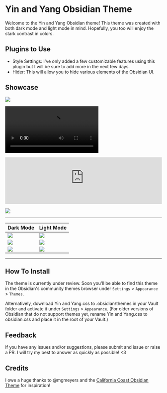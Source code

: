 # Yin and Yang Obsidian Theme
Welcome to the Yin and Yang Obsidian theme! This theme was created with both dark mode and light mode in mind. Hopefully, you too will enjoy the stark contrast in colors.

## Plugins to Use
- Style Settings: I've only added a few customizable features using this plugin but I will be sure to add more in the next few days.
- Hider: This will allow you to hide various elements of the Obsidian UI.

## Showcase

![](https://github.com/chetachiezikeuzor/Yin-and-Yang-Theme/blob/main/assets/screenshot.png)

![](https://github.com/chetachiezikeuzor/Yin-and-Yang-Theme/blob/main/assets/dragdrop.mov)

<iframe src="https://s3.us-west-2.amazonaws.com/secure.notion-static.com/52be759f-4204-4636-9114-512e2f86f4da/dragdrop.mov?X-Amz-Algorithm=AWS4-HMAC-SHA256&X-Amz-Credential=AKIAT73L2G45O3KS52Y5%2F20210603%2Fus-west-2%2Fs3%2Faws4_request&X-Amz-Date=20210603T131739Z&X-Amz-Expires=86400&X-Amz-Signature=d232ed21d6242a6f214094950714baa09e2f140635c08f37619a40c6e2bc7210&X-Amz-SignedHeaders=host&response-content-disposition=filename%20%3D%22dragdrop.mov%22" width="100%" id="product" frameborder="0" allow="autoplay; fullscreen; gyroscope; picture-in-picture" allowfullscreen></iframe>

![](https://github.com/chetachiezikeuzor/Yin-and-Yang-Theme/blob/main/assets/dark1.png)

---

| Dark Mode | Light Mode |
|------ | ------|
|![](https://github.com/chetachiezikeuzor/Yin-and-Yang-Theme/blob/main/assets/dark1.png)| ![](https://github.com/chetachiezikeuzor/Yin-and-Yang-Theme/blob/main/assets/light1.png) |
|![](https://github.com/chetachiezikeuzor/Yin-and-Yang-Theme/blob/main/assets/dark2.png)| ![](https://github.com/chetachiezikeuzor/Yin-and-Yang-Theme/blob/main/assets/light2.png) |
|![](https://github.com/chetachiezikeuzor/Yin-and-Yang-Theme/blob/main/assets/dark3.png)| ![](https://github.com/chetachiezikeuzor/Yin-and-Yang-Theme/blob/main/assets/light3.png) |

---

## How To Install
The theme is currently under review. Soon you'll be able to find this theme in the Obsidian's community themes browser under `Settings` > `Appearance` > `Themes`.

Alternatively, download Yin and Yang.css to .obsidian/themes in your Vault folder and activate it under `Settings` > `Appearance`. (For older versions of Obsidian that do not support themes yet, rename Yin and Yang.css to obsidian.css and place it in the root of your Vault.)

## Feedback
If you have any issues and/or suggestions, please submit and issue or raise a PR. I will try my best to answer as quickly as possible! <3

## Credits
I owe a huge thanks to @mgmeyers and the [California Coast Obsidian Theme](https://github.com/mgmeyers/obsidian-california-coast-theme) for inspiration! 
